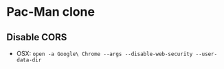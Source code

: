 # Pac-Man clone

## Disable CORS
* OSX:
`open -a Google\ Chrome --args --disable-web-security --user-data-dir`
